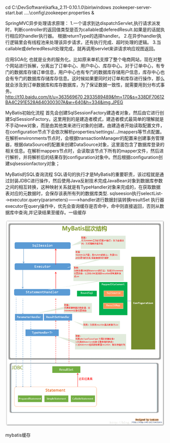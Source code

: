 
cd C:\DevSoftware\kafka_2.11-0.10.1.0\bin\windows
zookeeper-server-start.bat ..\..\config\zookeeper.properties &


SpringMVC异步处理请求原理：
1.一个请求到达dispatchServlet,执行请求派发时，判断controller的返回值类型是否为callable或deferedResult.如果是的话就执行相应的handler执行器。
根据returnType的选择handler。
2.在异步handler执行逻辑里会有线程池来处理该异步请求，还有执行完成、超时处理的逻辑。
3.当callable或deferedResult处理完成，就再调用servlet来讲请求响应视图返回。

应用SOA化
也就是业务的服务化。比如原来单机支撑了整个电商网站，现在对整个网站进行拆解，分离出了订单中心、用户中心、库存中心。对于订单中心，有专门的数据库存储订单信息，用户中心也有专门的数据库存储用户信息，库存中心也会有专门的数据库存储库存信息。这时候如果要同时对订单和库存进行操作，那么就会涉及到订单数据库和库存数据库，为了保证数据一致性，就需要用到分布式事务。
http://t10.baidu.com/it/u=363569670,2933589489&fm=170&s=338DF70612BA4C291E528A640300307A&w=640&h=334&img.JPEG

MyBatis初始化流程
首先会创建SqlSessionFactory建造者对象，然后由它进行创建SqlSessionFactory。这里用到的是建造者模式，建造者模式最简单的理解就是不手动new对象，而是由其他类来进行对象的创建。由建造者开始读取配置文件，在configuration节点下会依次解析properties/settings/.../mappers等节点配置。在解析environments节点时，会根据transactionManager的配置来创建事务管理器，根据dataSource的配置来创建DataSource对象，这里面包含了数据库登录的相关信息。在解析mappers节点时，会读取该节点下所有的mapper文件，然后进行解析，并将解析后的结果存到configuration对象中。然后根据configuration创建sqlsessionfactory对象；

MyBatis的SQL查询流程
SQL语句的执行才是MyBatis的重要职责，该过程就是通过封装JDBC进行操作，然后使用Java反射技术完成JavaBean对象到数据库参数之间的相互转换，这种映射关系就是有TypeHandler对象来完成的，在获取数据表对应的元数据时，会保存该表所有列的数据库类型.
sqlseesion执行selectList-->executor.query(parameters)--->handler进行数据封装转换resultSet
执行器executor在query操作中，优先会查询缓存是否命中，命中则直接返回，否则从数据库中查询,并记录结果至缓存。一级缓存

![image](https://github.com/cxAllen/interview/blob/master/mybatis.png)<br/>

mybatis缓存
